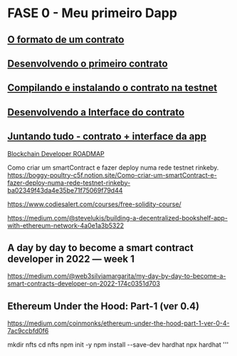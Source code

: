 # FASE 0 - Meu primeiro Dapp

## [ O formato de um contrato](roteiro_1.md)

## [ Desenvolvendo o primeiro contrato](roteiro_2.md)

## [ Compilando e instalando o contrato na testnet](roteiro_3.md)

## [ Desenvolvendo a Interface do contrato](roteiro_4.md)

## [ Juntando tudo - contrato + interface da app](roteiro_5.md)

[Blockchain Developer ROADMAP](https://roadmap.sh/blockchain)


Como criar um smartContract e fazer deploy numa rede testnet rinkeby.
https://boggy-poultry-c5f.notion.site/Como-criar-um-smartContract-e-fazer-deploy-numa-rede-testnet-rinkeby-ba02349f43da4e35be71f75069f79d44


https://www.codiesalert.com/courses/free-solidity-course/

https://medium.com/@stevelukis/building-a-decentralized-bookshelf-app-with-ethereum-network-4a0e1a3b5322


## A day by day to become a smart contract developer in 2022 — week 1
https://medium.com/@web3silviamargarita/my-day-by-day-to-become-a-smart-contracts-developer-on-2022-174c0351d703

## Ethereum Under the Hood: Part-1 (ver 0.4)
https://medium.com/coinmonks/ethereum-under-the-hood-part-1-ver-0-4-7ac9ccbfd0f6



mkdir  nfts
cd  nfts
npm init -y
npm install --save-dev hardhat 
npx hardhat
'''
